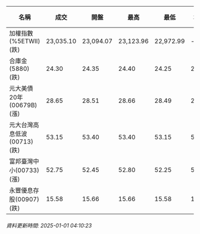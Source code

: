 | 名稱 | 成交 | 開盤 | 最高 | 最低 | 均價 | 成交金額(億) | 昨收 | 漲跌幅 | 漲跌 | 總量 | 昨量 | 振幅 |
| -------- | -------- | -------- | -------- |-------- | -------- | -------- |-------- |-------- |-------- | -------- | -------- |-------- |
|加權指數(%5ETWII) (跌)|23,035.10|23,094.07|23,123.96|22,972.99|-|2,691.32|23,190.20|0.67%|155.10|5,492,236|0|0.65%|
|合庫金(5880) (跌)|24.30|24.35|24.40|24.25|24.31|2.55|24.40|0.41%|0.10|10,505|8,599|0.61%|
|元大美債20年(00679B) (漲)|28.65|28.51|28.66|28.49|28.59|12.99|28.24|1.45%|0.41|45,433|68,493|0.60%|
|元大台灣高息低波(00713) (跌)|53.15|53.40|53.40|53.15|53.23|5.71|53.60|0.84%|0.45|10,728|5,178|0.47%|
|富邦臺灣中小(00733) (漲)|52.75|52.45|52.80|52.25|52.51|0.243|52.50|0.48%|0.25|463|435|1.05%|
|永豐優息存股(00907) (跌)|15.58|15.66|15.66|15.58|15.61|0.571|15.70|0.76%|0.12|3,661|1,856|0.51%|
###### 資料更新時間: 2025-01-01 04:10:23